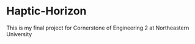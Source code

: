 # Haptic-Horizon
This is my final project for Cornerstone of Engineering 2 at Northeastern University
